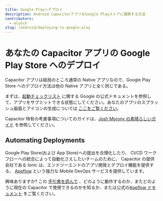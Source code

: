 ```yaml
---
title: Google Playへデプロイ
description: Android CapacitorアプリをGoogle Playストアに展開する方法
contributors:
  - mlynch
slug: /android/deploying-to-google-play
---
```


# あなたの Capacitor アプリの Google Play Store へのデプロイ

Capacitor アプリは結局のところ通常の Native アプリなので、Google Play Store へのデプロイ方法は他の Native アプリと全く同じである。

まずは、[起動チェックリスト](https://developer.android.com/distribute/best-practices/launch/launch-checklist) に関する Google の公式ドキュメントを参照して、アプリをサブミットできる状態にしてください。あなたのアプリのスプラッシュ画面とアイコンの生成については [ここをご覧ください](/docs/guides/splash-screens-and-icons)。

Capacitor 特有の考慮事項についてのガイドは、[Josh Morony の素晴らしいガイド](https://www.joshmorony.com/deploying-capacitor-applications-to-android-development-distribution/) を参照してください。

## Automating Deployments

Google Play Store(および App Store)への提出を合理化したり、 CI/CD ワークフローへの統合によって自動化さえしたいチームのために、 Capacitor の提供会社である Ionic は、エンドツーエンドのアプリ開発とデプロイ機能を提供する、 [Appflow](https://useappflow.com/) という強力な Mobile DevOps サービスを提供しています。

興味ありますか? この [手引書を読んで](/docs/guides/deploying-updates) 、どのように動作するのか、またどのように現在の Capacitor で使用できるのかを知るか、または公式の[Appflow ドキュメント](https://ionicframework.com/docs/appflow/) をご覧ください。